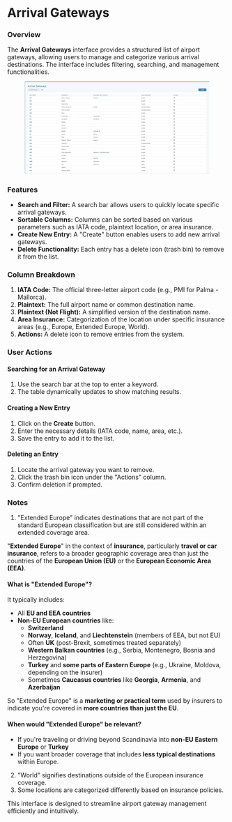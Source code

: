 # Arrival Gateways

### Overview

The **Arrival Gateways** interface provides a structured list of airport gateways, allowing users to manage and categorize various arrival destinations. The interface includes filtering, searching, and management functionalities.

<figure><img src="../.gitbook/assets/image (19) (1) (1) (1) (1) (1).png" alt=""><figcaption></figcaption></figure>

### Features

* **Search and Filter:** A search bar allows users to quickly locate specific arrival gateways.
* **Sortable Columns:** Columns can be sorted based on various parameters such as IATA code, plaintext location, or area insurance.
* **Create New Entry:** A "Create" button enables users to add new arrival gateways.
* **Delete Functionality:** Each entry has a delete icon (trash bin) to remove it from the list.

### Column Breakdown

1. **IATA Code:** The official three-letter airport code (e.g., PMI for Palma - Mallorca).
2. **Plaintext:** The full airport name or common destination name.
3. **Plaintext (Not Flight):** A simplified version of the destination name.
4. **Area Insurance:** Categorization of the location under specific insurance areas (e.g., Europe, Extended Europe, World).
5. **Actions:** A delete icon to remove entries from the system.

### User Actions

#### Searching for an Arrival Gateway

1. Use the search bar at the top to enter a keyword.
2. The table dynamically updates to show matching results.

#### Creating a New Entry

1. Click on the **Create** button.
2. Enter the necessary details (IATA code, name, area, etc.).
3. Save the entry to add it to the list.

#### Deleting an Entry

1. Locate the arrival gateway you want to remove.
2. Click the trash bin icon under the "Actions" column.
3. Confirm deletion if prompted.

### Notes

1. "Extended Europe" indicates destinations that are not part of the standard European classification but are still considered within an extended coverage area.

"**Extended Europe**" in the context of **insurance**, particularly **travel or car insurance**, refers to a broader geographic coverage area than just the countries of the **European Union (EU)** or the **European Economic Area (EEA)**.

#### What is "Extended Europe"?

It typically includes:

* All **EU and EEA countries**
* **Non-EU European countries** like:
  * **Switzerland**
  * **Norway**, **Iceland**, and **Liechtenstein** (members of EEA, but not EU)
  * Often **UK** (post-Brexit, sometimes treated separately)
  * **Western Balkan countries** (e.g., Serbia, Montenegro, Bosnia and Herzegovina)
  * **Turkey** and **some parts of Eastern Europe** (e.g., Ukraine, Moldova, depending on the insurer)
  * Sometimes **Caucasus countries** like **Georgia**, **Armenia**, and **Azerbaijan**

So "Extended Europe" is a **marketing or practical term** used by insurers to indicate you're covered in **more countries than just the EU**.

#### When would "Extended Europe" be relevant?

* If you're traveling or driving beyond Scandinavia into **non-EU Eastern Europe** or **Turkey**
* If you want broader coverage that includes **less typical destinations** within Europe.



2. "World" signifies destinations outside of the European insurance coverage.
3. Some locations are categorized differently based on insurance policies.

This interface is designed to streamline airport gateway management efficiently and intuitively.
